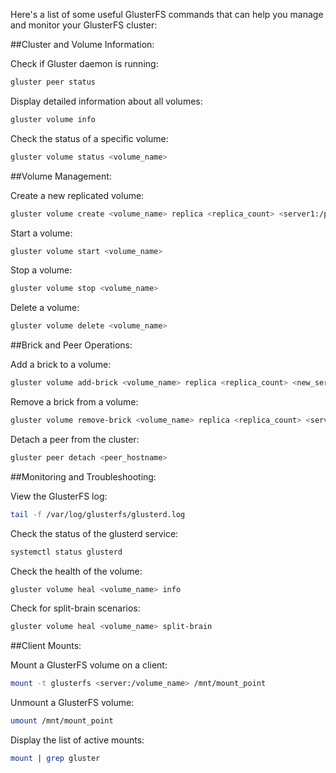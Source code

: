 Here's a list of some useful GlusterFS commands that can help you manage and monitor your GlusterFS cluster:

##Cluster and Volume Information:

Check if Gluster daemon is running:
```bash
gluster peer status
```

Display detailed information about all volumes:
```bash
gluster volume info
```

Check the status of a specific volume:
```bash
gluster volume status <volume_name>
```

##Volume Management:

Create a new replicated volume:
```bash
gluster volume create <volume_name> replica <replica_count> <server1:/path/to/brick> ... <serverN:/path/to/brick>
```

Start a volume:
```bash
gluster volume start <volume_name>
```
Stop a volume:
```bash
gluster volume stop <volume_name>
```

Delete a volume:
```bash
gluster volume delete <volume_name>
```

##Brick and Peer Operations:

Add a brick to a volume:
```bash
gluster volume add-brick <volume_name> replica <replica_count> <new_server:/path/to/new_brick>
```
Remove a brick from a volume:
```bash
gluster volume remove-brick <volume_name> replica <replica_count> <server:/path/to/brick>
```

Detach a peer from the cluster:
```bash
gluster peer detach <peer_hostname>
```

##Monitoring and Troubleshooting:

View the GlusterFS log:
```bash
tail -f /var/log/glusterfs/glusterd.log
```

Check the status of the glusterd service:
```bash
systemctl status glusterd
```

Check the health of the volume:
```bash
gluster volume heal <volume_name> info
```

Check for split-brain scenarios:
```bash
gluster volume heal <volume_name> split-brain
```

##Client Mounts:

Mount a GlusterFS volume on a client:
```bash
mount -t glusterfs <server:/volume_name> /mnt/mount_point
```

Unmount a GlusterFS volume:
```bash
umount /mnt/mount_point
```

Display the list of active mounts:
```bash
mount | grep gluster
```
